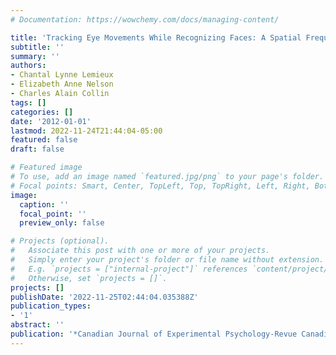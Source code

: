 ```yaml
---
# Documentation: https://wowchemy.com/docs/managing-content/

title: 'Tracking Eye Movements While Recognizing Faces: A Spatial Frequency Study'
subtitle: ''
summary: ''
authors:
- Chantal Lynne Lemieux
- Elizabeth Anne Nelson
- Charles Alain Collin
tags: []
categories: []
date: '2012-01-01'
lastmod: 2022-11-24T21:44:04-05:00
featured: false
draft: false

# Featured image
# To use, add an image named `featured.jpg/png` to your page's folder.
# Focal points: Smart, Center, TopLeft, Top, TopRight, Left, Right, BottomLeft, Bottom, BottomRight.
image:
  caption: ''
  focal_point: ''
  preview_only: false

# Projects (optional).
#   Associate this post with one or more of your projects.
#   Simply enter your project's folder or file name without extension.
#   E.g. `projects = ["internal-project"]` references `content/project/deep-learning/index.md`.
#   Otherwise, set `projects = []`.
projects: []
publishDate: '2022-11-25T02:44:04.035388Z'
publication_types:
- '1'
abstract: ''
publication: '*Canadian Journal of Experimental Psychology-Revue Canadienne de Psychologie Experimentale*'
---
```


